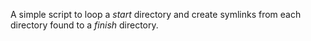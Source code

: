 A simple script to loop a _start_ directory and create symlinks from each directory found to a _finish_ directory.